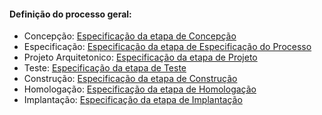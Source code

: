#### Definição do processo geral:
- Concepção: [Especificação da etapa de Concepção](https://github.com/erickvieira/processo-sw-2017-2/tree/master/02%20-%20Sub%20Processos/01%20-%20Concep%C3%A7%C3%A3o)  
- Especificação: [Especificação da etapa de Especificação do Processo](https://github.com/erickvieira/processo-sw-2017-2/tree/master/02%20-%20Sub%20Processos/02%20-%20Especifica%C3%A7%C3%A3o)
- Projeto Arquitetonico: [Especificação da etapa de Projeto](https://github.com/erickvieira/processo-sw-2017-2/tree/master/02%20-%20Sub%20Processos/03%20-%20Arquitetura)
- Teste: [Especificação da etapa de Teste](https://github.com/erickvieira/processo-sw-2017-2/tree/master/02%20-%20Sub%20Processos/04%20-%20Testes)
- Construção: [Especificação da etapa de Construção](https://github.com/erickvieira/processo-sw-2017-2/tree/master/02%20-%20Sub%20Processos/05%20-%20Constru%C3%A7%C3%A3o)
- Homologação: [Especificação da etapa de Homologação](https://github.com/erickvieira/processo-sw-2017-2/tree/master/02%20-%20Sub%20Processos/06%20-%20Homologa%C3%A7%C3%A3o)
- Implantação: [Especificação da etapa de Implantação](https://github.com/erickvieira/processo-sw-2017-2/tree/master/02%20-%20Sub%20Processos/07%20-%20Implanta%C3%A7%C3%A3o)

